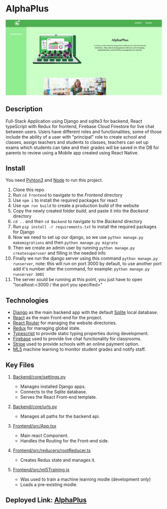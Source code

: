 # AlphaPlus

<div style="text-align:center">
    <a href="https://oss-0.herokuapp.com/">
        <img src="header.png" alt="AlphaPlus-perview"/>
    </a>
</div>

## Description

Full-Stack Application using Django and sqlite3 for backend, React typeScript with Redux for frontend, Firebase Cloud Firestore for live chat between users. Users have different roles and functionalities, some of those include the ability of a user with "principal" role to create school and classes, assign teachers and students to classes, teachers can set up exams which students can take and their grades will be saved in the DB for parents to review using a Mobile app created using React Native.

## Install

You need [Pyhton3](https://www.python.org/downloads/) and [Node](https://nodejs.org/en/download/) to run this project.

1. Clone this repo
2. Run `cd Frontend` to navigate to the _Frontend_ directory
3. Use `npm i` to install the required packages for react
4. Use `npm run build` to create a production build of the website
5. Copy the newly created folder _build_, and paste it into the _Backend_ directory
6. `cd ..` and then `cd Backend` to navigate to the _Backend_ directory
7. Run `pip install -r requirements.txt` to install the required packages for Django
8. Now we need to set up our django, so we use `python manage.py makemigrations` and then `python manage.py migrate`
9. Then we create an admin user by running `python manage.py createsuperuser` and filling in the needed info
10. Finally we run the django server using this command `python manage.py runserver`, note: this will run on port 3000 by default, to use another port add it's number after the command, for example: `python manage.py runserver 3001`
11. The server sould be running at this point, you just have to open "localhost:<3000 / the port you specified>"

## Technologies

- [Django](https://www.djangoproject.com/) as the main backend app with the default [Sqlite](https://www.sqlite.org/index.html) local database.
- [React](https://reactjs.org/) as the main Front-end for the project.
- [React Router](https://reactrouter.com/) for managing the website directories.
- [Redux](https://redux.js.org/) for managing global state.
- [Typescript](https://www.typescriptlang.org/) to provide static typing properties during development.
- [Firebase](https://firebase.google.com/) used to provide live chat functionality for classrooms.
- [Stripe](https://stripe.com/) used to provide schools with an online payment option.
- [ML5](https://ml5js.org/) machine learning to monitor student grades and notify staff.

## Key Files

1. [Backend/core/settings.py](https://github.com/RamiOkkeh/OnlineSchoolSystem/blob/master/Backend/core/settings.py)

   - Manages installed Django apps.
   - Connects to the Sqlite database.
   - Serves the React Front-end template.

2. [Backend/core/urls.py](https://github.com/RamiOkkeh/OnlineSchoolSystem/blob/master/Backend/core/urls.py)

   - Manages all paths for the backend api.

3. [Frontend/src/App.tsx](https://github.com/RamiOkkeh/OnlineSchoolSystem/blob/master/Frontend/src/App.tsx)

   - Main react Component.
   - Handles the Routing for the Front-end side.

4. [Frontend/src/reducers/rootReducer.ts](https://github.com/RamiOkkeh/OnlineSchoolSystem/blob/master/Frontend/src/reducers/rootReducer.ts)

   - Creates Redux state and manages it.

5. [Frontend/src/ml5Training.js](https://github.com/RamiOkkeh/OnlineSchoolSystem/blob/master/Frontend/src/ml5Training.js)

   - Was used to train a machine learning modle (development only)
   - Loads a pre-existing modle.

## Deployed Link: [AlphaPlus](https://oss-0.herokuapp.com/)
